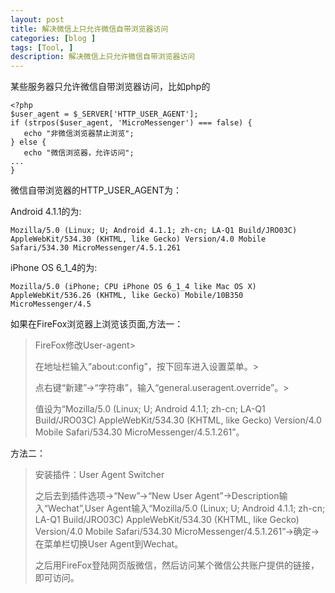```yaml
---
layout: post
title: 解决微信上只允许微信自带浏览器访问
categories: [blog ]
tags: [Tool, ]
description: 解决微信上只允许微信自带浏览器访问
---
```


某些服务器只允许微信自带浏览器访问，比如php的

	<?php
	$user_agent = $_SERVER['HTTP_USER_AGENT'];
	if (strpos($user_agent, 'MicroMessenger') === false) {
	   echo "非微信浏览器禁止浏览";
	} else {
	   echo "微信浏览器，允许访问";
	...
	}

微信自带浏览器的HTTP_USER_AGENT为：

Android 4.1.1的为:

	Mozilla/5.0 (Linux; U; Android 4.1.1; zh-cn; LA-Q1 Build/JRO03C) AppleWebKit/534.30 (KHTML, like Gecko) Version/4.0 Mobile Safari/534.30 MicroMessenger/4.5.1.261

iPhone OS 6_1_4的为:

	Mozilla/5.0 (iPhone; CPU iPhone OS 6_1_4 like Mac OS X) AppleWebKit/536.26 (KHTML, like Gecko) Mobile/10B350 MicroMessenger/4.5

如果在FireFox浏览器上浏览该页面,方法一：

> FireFox修改User-agent> 
>
> 在地址栏输入“about:config”，按下回车进入设置菜单。> 
>
> 点右键“新建”->“字符串”，输入“general.useragent.override”。> 
>
> 值设为“Mozilla/5.0 (Linux; U; Android 4.1.1; zh-cn; LA-Q1 Build/JRO03C) AppleWebKit/534.30 (KHTML, like Gecko) Version/4.0 Mobile Safari/534.30 MicroMessenger/4.5.1.261”。

方法二：

> 安装插件：User Agent Switcher
>
> 之后去到插件选项->“New”->“New User Agent”->Description输入“Wechat”,User Agent输入“Mozilla/5.0 (Linux; U; Android 4.1.1; zh-cn; LA-Q1 Build/JRO03C) AppleWebKit/534.30 (KHTML, like Gecko) Version/4.0 Mobile Safari/534.30 MicroMessenger/4.5.1.261”->确定->在菜单栏切换User Agent到Wechat。
>
> 之后用FireFox登陆网页版微信，然后访问某个微信公共账户提供的链接，即可访问。

